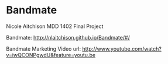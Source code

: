 Bandmate
========
Nicole Aitchison
MDD 1402 Final Project

Bandmate: http://nlaitchison.github.io/Bandmate/#/

Bandmate Marketing Video
url: http://www.youtube.com/watch?v=iwQCONPgwdU&feature=youtu.be

